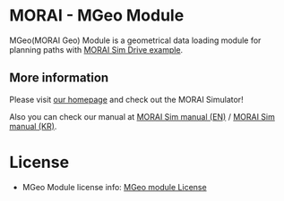 # MORAI - MGeo Module

MGeo(MORAI Geo) Module is a geometrical data loading module for planning paths with [MORAI Sim Drive example](https://github.com/MORAI-Autonomous/MORAI-ADModule).

## More information

Please visit [our homepage](https://www.morai.ai/) and check out the MORAI Simulator!

Also you can check our manual at [MORAI Sim manual (EN)](https://help-morai-sim-en.scrollhelp.site/) / [MORAI Sim manual (KR)](https://help-morai-sim.scrollhelp.site/).

# License
- MGeo Module license info:  [MGeo module License](./docs/License.md)

